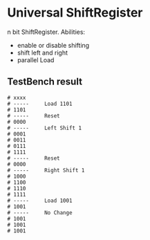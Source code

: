 # Universal ShiftRegister
n bit ShiftRegister.
Abilities:
- enable or disable shifting
- shift left and right
- parallel Load


## TestBench result
```
# xxxx
# -----     Load 1101
# 1101 
# -----     Reset
# 0000 
# -----     Left Shift 1
# 0001
# 0011 
# 0111 
# 1111 
# -----     Reset
# 0000 
# -----     Right Shift 1
# 1000 
# 1100 
# 1110 
# 1111 
# -----     Load 1001
# 1001 
# -----     No Change
# 1001 
# 1001 
# 1001 
```